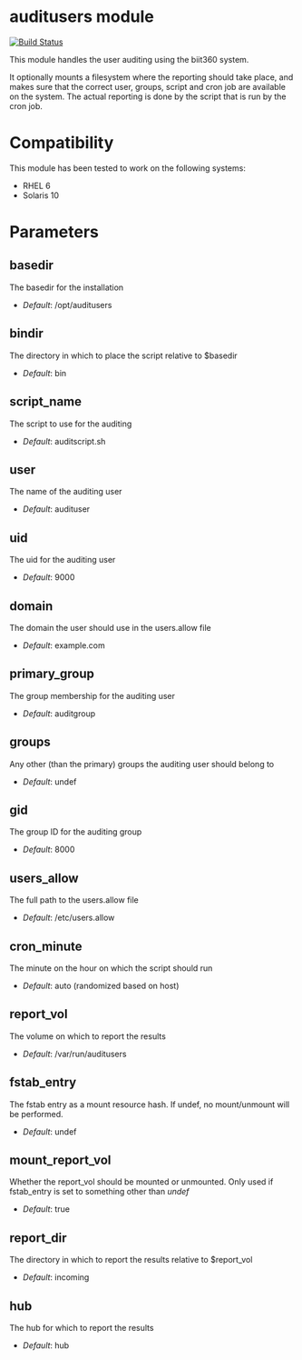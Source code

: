 # auditusers module #

[![Build Status](
https://api.travis-ci.org/MWinther/puppet-module-auditusers.png?branch=master)](https://travis-ci.org/MWinther/puppet-module-auditusers)

This module handles the user auditing using the biit360 system.

It optionally mounts a filesystem where the reporting should take place, and
makes sure that the correct user, groups, script and cron job are available
on the system. The actual reporting is done by the script that is run by the
cron job.

# Compatibility #

This module has been tested to work on the following systems:

 * RHEL 6
 * Solaris 10

# Parameters #

basedir
-------
The basedir for the installation

- *Default*: /opt/auditusers

bindir
-------
The directory in which to place the script relative to $basedir

- *Default*: bin

script\_name
-----------
The script to use for the auditing

- *Default*: auditscript.sh

user
----
The name of the auditing user

- *Default*: audituser

uid
---
The uid for the auditing user

- *Default*: 9000

domain
------
The domain the user should use in the users.allow file

- *Default*: example.com

primary\_group
-------------
The group membership for the auditing user

- *Default*: auditgroup

groups
------
Any other (than the primary) groups the auditing user should belong to

- *Default*: undef

gid
---
The group ID for the auditing group

- *Default*: 8000

users\_allow
-----------
The full path to the users.allow file

- *Default*: /etc/users.allow

cron\_minute
-----------
The minute on the hour on which the script should run

- *Default*: auto (randomized based on host)

report\_vol
-----------
The volume on which to report the results

- *Default*: /var/run/auditusers

fstab\_entry
------------
The fstab entry as a mount resource hash. If undef, no mount/unmount will
be performed.

- *Default*: undef

mount_report_vol
----------------
Whether the report_vol should be mounted or unmounted. Only used if
fstab_entry is set to something other than *undef*

- *Default*: true

report\_dir
-----------

The directory in which to report the results relative to $report_vol

- *Default*: incoming

hub
---
The hub for which to report the results

- *Default*: hub
